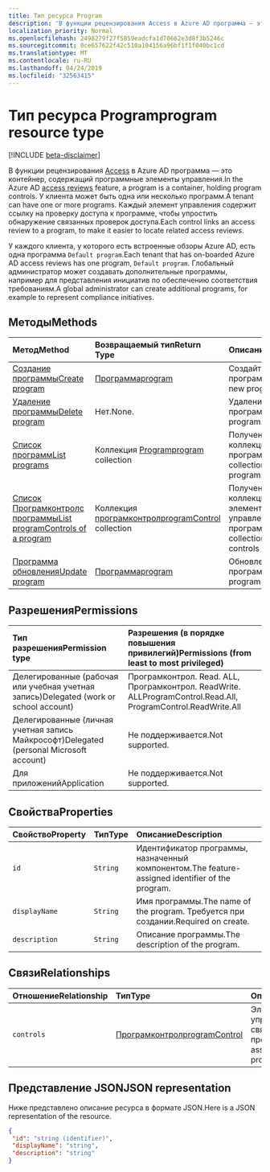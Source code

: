 ```yaml
---
title: Тип ресурса Program
description: 'В функции рецензирования Access в Azure AD программа — это контейнер, содержащий программные элементы управления. У клиента может быть одна или несколько программ.  Каждый элемент управления содержит ссылку на проверку доступа к программе, чтобы упростить обнаружение связанных проверок доступа.  '
localization_priority: Normal
ms.openlocfilehash: 2498279f27f5859eadcfa1d70662e3d8f3b5246c
ms.sourcegitcommit: 0ce657622f42c510a104156a96bf1f1f040bc1cd
ms.translationtype: MT
ms.contentlocale: ru-RU
ms.lasthandoff: 04/24/2019
ms.locfileid: "32563415"
---
```

# <a name="program-resource-type"></a><span data-ttu-id="44991-105">Тип ресурса Program</span><span class="sxs-lookup"><span data-stu-id="44991-105">program resource type</span></span>

[!INCLUDE [beta-disclaimer](../../includes/beta-disclaimer.md)]

<span data-ttu-id="44991-106">В функции рецензирования [Access](accessreviews-root.md) в Azure AD программа — это контейнер, содержащий программные элементы управления.</span><span class="sxs-lookup"><span data-stu-id="44991-106">In the Azure AD [access reviews](accessreviews-root.md) feature, a program is a container, holding program controls.</span></span> <span data-ttu-id="44991-107">У клиента может быть одна или несколько программ.</span><span class="sxs-lookup"><span data-stu-id="44991-107">A tenant can have one or more programs.</span></span>  <span data-ttu-id="44991-108">Каждый элемент управления содержит ссылку на проверку доступа к программе, чтобы упростить обнаружение связанных проверок доступа.</span><span class="sxs-lookup"><span data-stu-id="44991-108">Each control links an access review to a program, to make it easier to locate related access reviews.</span></span>  

<span data-ttu-id="44991-109">У каждого клиента, у которого есть встроенные обзоры Azure AD, есть одна программа `Default program`.</span><span class="sxs-lookup"><span data-stu-id="44991-109">Each tenant that has on-boarded Azure AD access reviews has one program, `Default program`.</span></span>  <span data-ttu-id="44991-110">Глобальный администратор может создавать дополнительные программы, например для представления инициатив по обеспечению соответствия требованиям.</span><span class="sxs-lookup"><span data-stu-id="44991-110">A global administrator can create additional programs, for example to represent compliance initiatives.</span></span> 


## <a name="methods"></a><span data-ttu-id="44991-111">Методы</span><span class="sxs-lookup"><span data-stu-id="44991-111">Methods</span></span>

| <span data-ttu-id="44991-112">Метод</span><span class="sxs-lookup"><span data-stu-id="44991-112">Method</span></span>           | <span data-ttu-id="44991-113">Возвращаемый тип</span><span class="sxs-lookup"><span data-stu-id="44991-113">Return Type</span></span>    |<span data-ttu-id="44991-114">Описание</span><span class="sxs-lookup"><span data-stu-id="44991-114">Description</span></span>|
|:---------------|:--------|:----------|
|[<span data-ttu-id="44991-115">Создание программы</span><span class="sxs-lookup"><span data-stu-id="44991-115">Create program</span></span>](../api/program-create.md) |   [<span data-ttu-id="44991-116">Программа</span><span class="sxs-lookup"><span data-stu-id="44991-116">program</span></span>](program.md)   |   <span data-ttu-id="44991-117">Создайте новую программу.</span><span class="sxs-lookup"><span data-stu-id="44991-117">Create a new program.</span></span>|
|[<span data-ttu-id="44991-118">Удаление программы</span><span class="sxs-lookup"><span data-stu-id="44991-118">Delete program</span></span>](../api/program-delete.md) |   <span data-ttu-id="44991-119">Нет.</span><span class="sxs-lookup"><span data-stu-id="44991-119">None.</span></span>   |   <span data-ttu-id="44991-120">Удаление программы.</span><span class="sxs-lookup"><span data-stu-id="44991-120">Delete a program.</span></span>|
|[<span data-ttu-id="44991-121">Список программ</span><span class="sxs-lookup"><span data-stu-id="44991-121">List programs</span></span>](../api/program-list.md) |  <span data-ttu-id="44991-122">Коллекция [Program](program.md)</span><span class="sxs-lookup"><span data-stu-id="44991-122">[program](program.md) collection</span></span>|   <span data-ttu-id="44991-123">Получение коллекции всех программ.</span><span class="sxs-lookup"><span data-stu-id="44991-123">Get a collection of all the programs.</span></span>|
|[<span data-ttu-id="44991-124">Список Програмконтролс программы</span><span class="sxs-lookup"><span data-stu-id="44991-124">List programControls of a program</span></span>](../api/program-listcontrols.md) |      <span data-ttu-id="44991-125">Коллекция [програмконтрол](programcontrol.md)</span><span class="sxs-lookup"><span data-stu-id="44991-125">[programControl](programcontrol.md) collection</span></span>| <span data-ttu-id="44991-126">Получение коллекции элементов управления программы.</span><span class="sxs-lookup"><span data-stu-id="44991-126">Get a collection of the controls of a program.</span></span>|
|[<span data-ttu-id="44991-127">Программа обновления</span><span class="sxs-lookup"><span data-stu-id="44991-127">Update program</span></span>](../api/program-update.md) |   [<span data-ttu-id="44991-128">Программа</span><span class="sxs-lookup"><span data-stu-id="44991-128">program</span></span>](program.md)|  <span data-ttu-id="44991-129">Обновление программы.</span><span class="sxs-lookup"><span data-stu-id="44991-129">Update a program.</span></span>|

## <a name="permissions"></a><span data-ttu-id="44991-130">Разрешения</span><span class="sxs-lookup"><span data-stu-id="44991-130">Permissions</span></span>

|<span data-ttu-id="44991-131">Тип разрешения</span><span class="sxs-lookup"><span data-stu-id="44991-131">Permission type</span></span>                        | <span data-ttu-id="44991-132">Разрешения (в порядке повышения привилегий)</span><span class="sxs-lookup"><span data-stu-id="44991-132">Permissions (from least to most privileged)</span></span>              |
|:--------------------------------------|:---------------------------------------------------------|
|<span data-ttu-id="44991-133">Делегированные (рабочая или учебная учетная запись)</span><span class="sxs-lookup"><span data-stu-id="44991-133">Delegated (work or school account)</span></span>     | <span data-ttu-id="44991-134">Програмконтрол. Read. ALL, Програмконтрол. ReadWrite. ALL</span><span class="sxs-lookup"><span data-stu-id="44991-134">ProgramControl.Read.All, ProgramControl.ReadWrite.All</span></span> |
|<span data-ttu-id="44991-135">Делегированные (личная учетная запись Майкрософт)</span><span class="sxs-lookup"><span data-stu-id="44991-135">Delegated (personal Microsoft account)</span></span> | <span data-ttu-id="44991-136">Не поддерживается.</span><span class="sxs-lookup"><span data-stu-id="44991-136">Not supported.</span></span> |
|<span data-ttu-id="44991-137">Для приложений</span><span class="sxs-lookup"><span data-stu-id="44991-137">Application</span></span>                            | <span data-ttu-id="44991-138">Не поддерживается.</span><span class="sxs-lookup"><span data-stu-id="44991-138">Not supported.</span></span> |


## <a name="properties"></a><span data-ttu-id="44991-139">Свойства</span><span class="sxs-lookup"><span data-stu-id="44991-139">Properties</span></span>
| <span data-ttu-id="44991-140">Свойство</span><span class="sxs-lookup"><span data-stu-id="44991-140">Property</span></span>     | <span data-ttu-id="44991-141">Тип</span><span class="sxs-lookup"><span data-stu-id="44991-141">Type</span></span>   |<span data-ttu-id="44991-142">Описание</span><span class="sxs-lookup"><span data-stu-id="44991-142">Description</span></span>|
|:---------------|:--------|:----------|
| `id`                        |`String`                              |  <span data-ttu-id="44991-143">Идентификатор программы, назначенный компонентом.</span><span class="sxs-lookup"><span data-stu-id="44991-143">The feature-assigned identifier of the program.</span></span>                    |
| `displayName`               |`String`                              |  <span data-ttu-id="44991-144">Имя программы.</span><span class="sxs-lookup"><span data-stu-id="44991-144">The name of the program.</span></span>  <span data-ttu-id="44991-145">Требуется при создании.</span><span class="sxs-lookup"><span data-stu-id="44991-145">Required on create.</span></span>                  |
| `description`               |`String`                              |  <span data-ttu-id="44991-146">Описание программы.</span><span class="sxs-lookup"><span data-stu-id="44991-146">The description of the program.</span></span>           |

## <a name="relationships"></a><span data-ttu-id="44991-147">Связи</span><span class="sxs-lookup"><span data-stu-id="44991-147">Relationships</span></span>
| <span data-ttu-id="44991-148">Отношение</span><span class="sxs-lookup"><span data-stu-id="44991-148">Relationship</span></span> | <span data-ttu-id="44991-149">Тип</span><span class="sxs-lookup"><span data-stu-id="44991-149">Type</span></span>   |<span data-ttu-id="44991-150">Описание</span><span class="sxs-lookup"><span data-stu-id="44991-150">Description</span></span>|
|:---------------|:--------|:----------|
| `controls`                  |[<span data-ttu-id="44991-151">Програмконтрол</span><span class="sxs-lookup"><span data-stu-id="44991-151">programControl</span></span>](programcontrol.md) | <span data-ttu-id="44991-152">Элементы управления, связанные с программой.</span><span class="sxs-lookup"><span data-stu-id="44991-152">Controls associated with the program.</span></span> |

## <a name="json-representation"></a><span data-ttu-id="44991-153">Представление JSON</span><span class="sxs-lookup"><span data-stu-id="44991-153">JSON representation</span></span>

<span data-ttu-id="44991-154">Ниже представлено описание ресурса в формате JSON.</span><span class="sxs-lookup"><span data-stu-id="44991-154">Here is a JSON representation of the resource.</span></span>

<!-- {
  "blockType": "resource",
  "optionalProperties": [

  ],
  "@odata.type": "microsoft.graph.program"
}-->

```json
{
 "id": "string (identifier)",
 "displayName": "string",
 "description": "string"
}

```

<!--
{
  "type": "#page.annotation",
  "description": "program resource",
  "keywords": "",
  "section": "documentation",
  "tocPath": "",
  "suppressions": [
    "Error: /api-reference/beta/resources/program.md:\r\n      Exception processing links.\r\n    System.ArgumentException: Link Definition was null. Link text: !INCLUDE [beta-disclaimer](../../includes/beta-disclaimer.md)\r\n      at ApiDoctor.Validation.DocFile.get_LinkDestinations()\r\n      at ApiDoctor.Validation.DocSet.ValidateLinks(Boolean includeWarnings, String[] relativePathForFiles, IssueLogger issues, Boolean requireFilenameCaseMatch, Boolean printOrphanedFiles)"
  ]
}
-->
